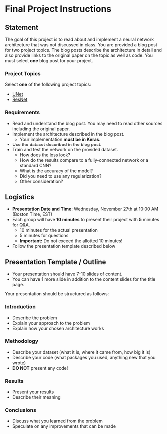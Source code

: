 # Final Project Instructions

## Statement
The goal of this project is to read about and implement a neural network architecture that was not discussed in class.  You
are provided a blog post for two project topics.  The blog posts describe the architecture in detail and also provide links
to the original paper on the topic as well as code.  You must select **one** blog post for your project.

### Project Topics
Select **one** of the following project topics:
- [UNet](https://towardsdatascience.com/u-net-b229b32b4a71)
- [ResNet](https://towardsdatascience.com/understanding-and-coding-a-resnet-in-keras-446d7ff84d33)

### Requirements
* Read and understand the blog post.  You may need to read other sources including the original paper.
* Implement the architecture described in the blog post.
  - Your implementation **must be in Keras**.
* Use the dataset described in the blog post.
* Train and test the network on the provided dataset.
  - How does the loss look?
  - How do the results compare to a fully-connected network or a standard CNN?
  - What is the accuracy of the model?
  - Did you need to use any regularization?
  - Other consideration?

## Logistics
* **Presentation Date and Time**:  Wednesday, November 27th at 10:00 AM (Boston Time, EST)
* Each group will have **10 minutes** to present their project with **5** minutes for Q&A.
  - 10 minutes for the actual presentation
  - 5 minutes for questions
  - **Important:** Do not exceed the allotted 10 minutes!
* Follow the presentation template described below

## Presentation Template / Outline
* Your presentation should have 7-10 slides of content.
* You can have 1 more slide in addition to the content slides for the title page.

Your presentation should be structured as follows:
### Introduction
* Describe the problem
* Explain your approach to the problem
* Explain how your chosen architecture works
### Methodology
* Describe your dataset (what it is, where it came from, how big it is)
* Describe your code (what packages you used, anything new that you wrote)
* **DO NOT** present any code!
### Results
* Present your results
* Describe their meaning
### Conclusions
* Discuss what you learned from the problem
* Speculate on any improvements that can be made
